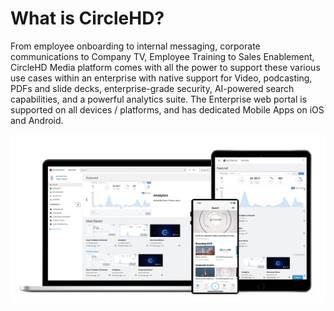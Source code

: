 # What is CircleHD?

From employee onboarding to internal messaging, corporate communications to   Company TV, Employee Training to Sales Enablement, CircleHD Media platform comes with all the power to support these various use cases within an enterprise with native support for Video, podcasting, PDFs and slide decks, enterprise-grade security, AI-powered search capabilities, and a powerful analytics suite. The Enterprise web portal is supported on all devices / platforms, and has dedicated Mobile Apps on iOS and Android. 

![](../.gitbook/assets/image%20%286%29.png)

